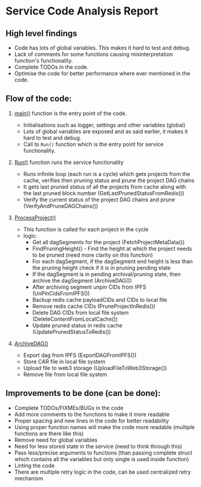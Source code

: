 # Service Code Analysis Report

## High level findings

- Code has lots of global variables. This makes it hard to test and debug.
- Lack of comments for some functions causing misinterpretation function's functionality.
- Complete TODOs in the code.
- Optimise the code for better performance where ever mentioned in the code.

## Flow of the code:

1. [main()](https://github.com/PowerLoom/audit-protocol/blob/main/go/pruning-archival/main.go#L79) function is the entry point of the code. 
   - Initialisations such as logger, settings and other variables (global)
   - Lots of global variables are exposed and as said earlier, it makes it hard to test and debug.
   - Call to `Run()` function which is the entry point for service functionality.

2. [Run()](https://github.com/PowerLoom/audit-protocol/blob/main/go/pruning-archival/main.go#L129) function runs the service functionality
   - Runs infinite loop (each run is a cycle) which gets projects from the cache, verifies then pruning status and prune the project DAG chains
   - It gets last pruned status of all the projects from cache along with the last pruned block number (GetLastPrunedStatusFromRedis())
   - Verify the current status of the project DAG chains and prune (VerifyAndPruneDAGChains())

3. [ProcessProject()](https://github.com/PowerLoom/audit-protocol/blob/main/go/pruning-archival/main.go#L199)
   - This function is called for each project in the cycle
   - logic:
     - Get all dagSegments for the project (FetchProjectMetaData())
     - FindPruningHeight() - Find the height at which the project needs to be pruned (need more clarity on this function)
     - For each dagSegment, if the dagSegment end height is less than the pruning height check if it is in pruning pending state
     - If the dagSegment is in pending archival/pruning state, then archive the dagSegment (ArchiveDAG())
     - After archiving segment unpin CIDs from IPFS (UnPinCidsFromIPFS())
     - Backup redis cache payloadCIDs and CIDs to local file
     - Remove redis cache CIDs (PruneProjectInRedis())
     - Delete DAG CIDs from local file system (DeleteContentFromLocalCache())
     - Update pruned status in redis cache (UpdatePrunedStatusToRedis())

4. [ArchiveDAG()](https://github.com/PowerLoom/audit-protocol/blob/main/go/pruning-archival/main.go#L313)
   - Export dag from IPFS (ExportDAGFromIPFS())
   - Store CAR file in local file system
   - Upload file to web3 storage (UploadFileToWeb3Storage())
   - Remove file from local file system

## Improvements to be done (can be done):

- Complete TODOs/FIXMEs/BUGs in the code
- Add more comments to the functions to make it more readable
- Proper spacing and new lines in the code for better readability
- Using proper function names will make the code more readable (multiple functions are there like this)
- Remove need for global variables
- Need for less stored state in the service (need to think through this)
- Pass less/precise arguments to functions (than passing complete struct which contains all the variables but only single is used inside function)
- Linting the code
- There are multiple retry logic in the code, can be used centralized retry mechanism
